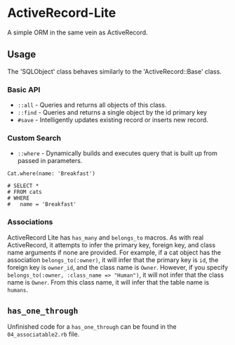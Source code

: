 ActiveRecord-Lite
=================

A simple ORM in the same vein as ActiveRecord.

## Usage

The 'SQLObject' class behaves similarly to the 'ActiveRecord::Base' class.

### Basic API

* `::all` - Queries and returns all objects of this class.
* `::find` - Queries and returns a single object by the id primary key
* `#save` - Intelligently updates existing record or inserts new record.

### Custom Search

* `::where` - Dynamically builds and executes query that is built up from passed in parameters.
```
Cat.where(name: 'Breakfast')

# SELECT *
# FROM cats
# WHERE
#   name = 'Breakfast'
```
### Associations

ActiveRecord Lite has `has_many` and `belongs_to` macros. As with real ActiveRecord, it attempts to infer the primary key, foreign key, and class name arguments if none are provided. For example, if a cat object has the association `belongs_to(:owner)`, it will infer that the primary key is `id`, the foreign key is `owner_id`, and the class name is `Owner`. However, if you specify `belongs_to(:owner, :class_name => "Human")`, it will not infer that the class name is `Owner`. From this class name, it will infer that the table name is `humans`.

## `has_one_through`

Unfinished code for a `has_one_through` can be found in the `04_associatable2.rb` file.
